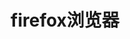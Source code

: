 ﻿---
id: 1088
title: "firefox浏览器"
weight: 1088
version: "68.12.4-1"
updateTime: "2022-07-01T16:47:17"
debName: "http://113.24.212.22:8090/upload/file/firefox_68.12.4-1_loongarch64.deb"
debSize: "49.3MB"
command: "firefox %u"
compatibility: 4
---

